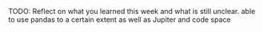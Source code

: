 TODO: Reflect on what you learned this week and what is still unclear.
able to use pandas to a certain extent as well as Jupiter and code space
